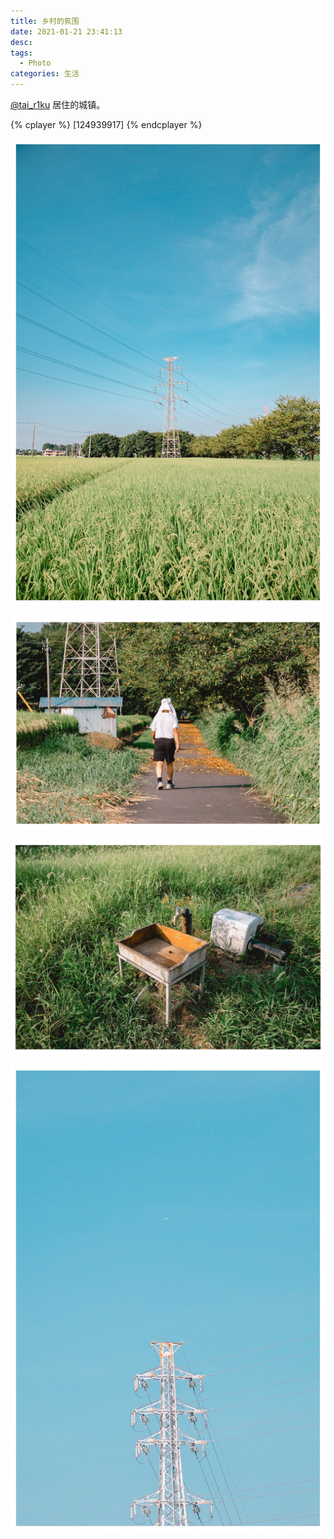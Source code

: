 ```yaml
---
title: 乡村的氛围
date: 2021-01-21 23:41:13
desc:
tags:
  - Photo
categories: 生活
---
```


[@tai_r1ku](https://twitter.com/tai_r1ku/status/1351854525624197120?s=20) 居住的城镇。

{% cplayer %}
[124939917]
{% endcplayer %}

![1](./乡村的氛围/1.jpg)

![2](./乡村的氛围/2.jpg)

![3](./乡村的氛围/3.jpg)

![4](./乡村的氛围/4.jpg)
